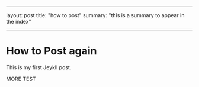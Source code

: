 ---
layout: post
title: "how to post"
summary: "this is a summary to appear in the index"

----

# How to Post again

This is my first Jeykll post.
<!--more-->
 MORE TEST


